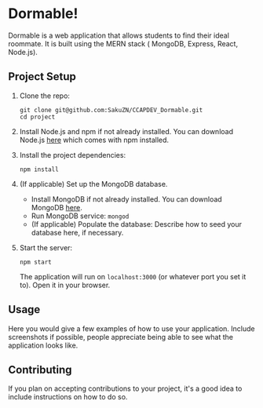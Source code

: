 # Dormable!

Dormable is a web application that allows students to find their ideal roommate. It is built using the MERN stack (
MongoDB, Express, React, Node.js).

## Project Setup

1. Clone the repo:
    ```
    git clone git@github.com:SakuZN/CCAPDEV_Dormable.git
    cd project
    ```

2. Install Node.js and npm if not already installed. You can download Node.js [here](https://nodejs.org/en/download/)
   which comes with npm installed.

3. Install the project dependencies:
    ```
    npm install
    ```

4. (If applicable) Set up the MongoDB database.
    - Install MongoDB if not already installed. You can download
      MongoDB [here](https://www.mongodb.com/try/download/community).
    - Run MongoDB service: `mongod`
    - (If applicable) Populate the database: Describe how to seed your database here, if necessary.

5. Start the server:
    ```
    npm start
    ```
   The application will run on `localhost:3000` (or whatever port you set it to). Open it in your browser.

## Usage

Here you would give a few examples of how to use your application. Include screenshots if possible, people appreciate
being able to see what the application looks like.

## Contributing

If you plan on accepting contributions to your project, it's a good idea to include instructions on how to do so.
